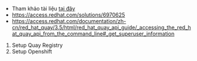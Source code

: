 - Tham khảo tài liệu [tại đây](https://docs.openshift.com/container-platform/4.12/cicd/builds/setting-up-trusted-ca.html)
- https://access.redhat.com/solutions/6970625
- https://access.redhat.com/documentation/zh-cn/red_hat_quay/3.5/html/red_hat_quay_api_guide/_accessing_the_red_hat_quay_api_from_the_command_line#_get_superuser_information
1. Setup Quay Registry
2. Setup Openshift
